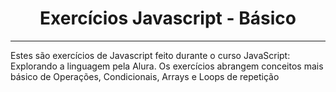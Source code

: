 <h1 align="center">Exercícios Javascript - Básico</h1>

---

<p>
Estes são exercícios de Javascript feito durante o curso JavaScript: Explorando a linguagem pela Alura.
Os exercícios abrangem conceitos mais básico de Operações, Condicionais, Arrays e Loops de repetição
</p>
